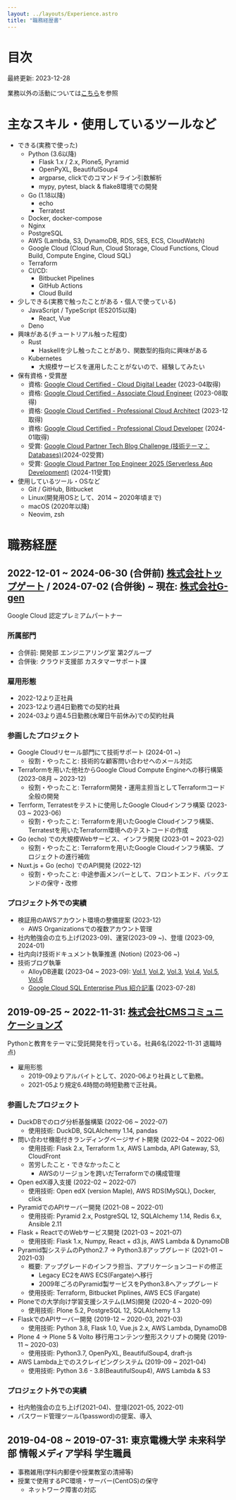 ```yaml
---
layout: ../layouts/Experience.astro
title: "職務経歴書"
---
```

# 目次

最終更新: 2023-12-28

業務以外の活動については[こちら](/achievements)を参照

# 主なスキル・使用しているツールなど

- できる(実務で使った)
    - Python (3.6以降)
        - Flask 1.x / 2.x, Plone5, Pyramid
        - OpenPyXL, BeautifulSoup4
        - argparse, clickでのコマンドライン引数解析
        - mypy, pytest, black & flake8環境での開発
    - Go (1.18以降)
        - echo
        - Terratest
    - Docker, docker-compose
    - Nginx
    - PostgreSQL
    - AWS (Lambda, S3, DynamoDB, RDS, SES, ECS, CloudWatch)
    - Google Cloud (Cloud Run, Cloud Storage, Cloud Functions, Cloud Build, Compute Engine, Cloud SQL)
    - Terraform
    - CI/CD:
        - Bitbucket Pipelines
        - GitHub Actions
        - Cloud Build
- 少しできる(実務で触ったことがある・個人で使っている)
    - JavaScript / TypeScript (ES2015以降)
        - React, Vue
    - Deno
- 興味がある(チュートリアル触った程度)
    - Rust
        - Haskellを少し触ったことがあり、関数型的指向に興味がある
    - Kubernetes
        - 大規模サービスを運用したことがないので、経験してみたい
- 保有資格・受賞歴
    - 資格: [Google Cloud Certified - Cloud Digital Leader](https://www.credential.net/003b470a-2ea4-4ca3-9520-1866f91fa41d) (2023-04取得)
    - 資格: [Google Cloud Certified - Associate Cloud Engineer](https://google.accredible.com/b3674100-cfc6-469a-8484-7f281b49e8c2) (2023-08取得)
    - 資格: [Google Cloud Certified - Professional Cloud Architect](https://google.accredible.com/63ef83e0-c975-45bc-b701-361b8e4ea214) (2023-12取得)
    - 資格: [Google Cloud Certified - Professional Cloud Developer](https://google.accredible.com/3e8749af-30b7-49ad-82c3-675547f0df6e) (2024-01取得)
    - 受賞: [Google Cloud Partner Tech Blog Challenge (技術テーマ： Databases)](https://cloud.google.com/blog/ja/topics/partners/google-cloud-partner-tech-blog-challenge-2023-winners?hl=ja#:~:text=%E3%81%A6%E3%81%BF%E3%81%9F-,%E6%8A%80%E8%A1%93%E3%83%86%E3%83%BC%E3%83%9E%EF%BC%9A%20Databases,-%5B%E6%8A%95%E7%A8%BF%E8%80%85%5D%20%E6%A0%AA%E5%BC%8F%E4%BC%9A%E7%A4%BE)(2024-02受賞)
    - 受賞: [Google Cloud Partner Top Engineer 2025 (Serverless App Development)](https://cloud.google.com/blog/ja/topics/partners/google-cloud-partner-tech-blog-challenge-2023-winners?hl=ja#:~:text=%E6%A0%AA%E5%BC%8F%E4%BC%9A%E7%A4%BE%E3%83%88%E3%83%83%E3%83%97%E3%82%B2%E3%83%BC%E3%83%88-,%E9%AB%98%E4%BA%95%20%E9%99%BD%E4%B8%80,-%E3%81%95%E3%82%93%0A%5B%E3%83%96%E3%83%AD%E3%82%B0%E3%82%BF%E3%82%A4%E3%83%88%E3%83%AB%5D) (2024-11受賞)
- 使用しているツール・OSなど
    - Git / GitHub, Bitbucket
    - Linux(開発用OSとして、2014 ~ 2020年頃まで)
    - macOS (2020年以降)
    - Neovim, zsh

# 職務経歴

## 2022-12-01 ~ 2024-06-30 (合併前) [株式会社トップゲート](https://topgate.co.jp) / 2024-07-02 (合併後) ~ 現在: [株式会社G-gen](https://g-gen.co.jp)

Google Cloud 認定プレミアムパートナー

### 所属部門

- 合併前: 開発部 エンジニアリング室 第2グループ
- 合併後: クラウド支援部 カスタマーサポート課

### 雇用形態

- 2022-12より正社員
- 2023-12より週4日勤務での契約社員
- 2024-03より週4.5日勤務(水曜日午前休み)での契約社員

### 参画したプロジェクト

- Google Cloudリセール部門にて技術サポート (2024-01 ~)
     - 役割・やったこと: 技術的な顧客問い合わせへのメール対応
- Terraformを用いた他社からGoogle Cloud Compute Engineへの移行構築 (2023-08月 ~ 2023-12)
     - 役割・やったこと: Terraform開発・運用主担当としてTerraformコード全般の開発
- Terrform, Terratestをテストに使用したGoogle Cloudインフラ構築 (2023-03 ~ 2023-06)
     - 役割・やったこと: Terraformを用いたGoogle Cloudインフラ構築、Terratestを用いたTerraform環境へのテストコードの作成
- Go (echo) での大規模Webサービス、インフラ開発 (2023-01 ~ 2023-02)
    - 役割・やったこと: Terraformを用いたGoogle Cloudインフラ構築、プロジェクトの進行補佐
- Nuxt.js + Go (echo) でのAPI開発 (2022-12)
    - 役割・やったこと: 中途参画メンバーとして、フロントエンド、バックエンドの保守・改修

### プロジェクト外での実績

- 検証用のAWSアカウント環境の整備提案 (2023-12)
    - AWS Organizationsでの複数アカウント管理
- 社内勉強会の立ち上げ(2023-09)、運営(2023-09 ~)、登壇 (2023-09, 2024-01)
- 社内向け技術ドキュメント執筆推進 (Notion) (2023-06 ~)
- 技術ブログ執筆
    - AlloyDB連載 (2023-04 ~ 2023-09): [Vol.1](https://www.topgate.co.jp/blog/techblog/29096), [Vol.2](https://www.topgate.co.jp/blog/techblog/29265), [Vol.3](https://www.topgate.co.jp/blog/techblog/29608), [Vol.4](https://www.topgate.co.jp/blog/techblog/29727), [Vol.5](https://www.topgate.co.jp/blog/techblog/30340), [Vol.6](https://www.topgate.co.jp/blog/techblog/30648)
    - [Google Cloud SQL Enterprise Plus 紹介記事](https://www.topgate.co.jp/blog/techblog/30092) (2023-07-28)

## 2019-09-25 ~ 2022-11-31: [株式会社CMSコミュニケーションズ](https://cmscom.jp)

Pythonと教育をテーマに受託開発を行っている。社員6名(2022-11-31 退職時点)

- 雇用形態
    - 2019-09よりアルバイトとして、2020-06より社員として勤務。
    - 2021-05より規定6.4時間の時短勤務で正社員。

### 参画したプロジェクト

- DuckDBでのログ分析基盤構築 (2022-06 ~ 2022-07)
    - 使用技術: DuckDB, SQLAlchemy 1.14, pandas
- 問い合わせ機能付きランディングページサイト開発 (2022-04 ~ 2022-06)
    - 使用技術: Flask 2.x, Terraform 1.x, AWS Lambda, API Gateway, S3, CloudFront
    - 苦労したこと・できなかったこと
        - AWSのリージョンを跨いだTerraformでの構成管理
- Open edX導入支援 (2022-02 ~ 2022-07)
    - 使用技術: Open edX (version Maple), AWS RDS(MySQL), Docker, click
- PyramidでのAPIサーバー開発 (2021-08 ~ 2022-01)
    - 使用技術: Pyramid 2.x, PostgreSQL 12, SQLAlchemy 1.14, Redis 6.x, Ansible 2.11
- Flask + ReactでのWebサービス開発 (2021-03 ~ 2021-07)
    - 使用技術: Flask 1.x, Numpy, React + d3.js, AWS Lambda & DynamoDB
- Pyramid製システムのPython2.7 -> Python3.8アップグレード (2021-01 ~ 2021-03)
    - 概要: アップグレードのインフラ担当、アプリケーションコードの修正
        - Legacy EC2をAWS ECS(Fargate)へ移行
        - 2009年ごろのPyramid製サービスをPython3.8へアップグレード
    - 使用技術: Terraform, Bitbucket Piplines, AWS ECS (Fargate)
- Ploneでの大学向け学習支援システム(LMS)開発 (2020-4 ~ 2020-09)
    - 使用技術: Plone 5.2, PostgreSQL 12, SQLAlchemy 1.3
- FlaskでのAPIサーバー開発 (2019-12 ~ 2020-03, 2021-03)
    - 使用技術: Python 3.8, Flask 1.0, Vue.js 2.x, AWS Lambda, DynamoDB
- Plone 4 -> Plone 5 & Volto 移行用コンテンツ整形スクリプトの開発 (2019-11 ~ 2020-03)
    - 使用技術: Python3.7, OpenPyXL, BeautifulSoup4, draft-js
- AWS Lambda上でのスクレイピングシステム (2019-09 ~ 2021-04)
    - 使用技術: Python 3.6 - 3.8(BeautifulSoup4), AWS Lambda & S3

### プロジェクト外での実績

- 社内勉強会の立ち上げ(2021-04)、登壇(2021-05, 2022-01)
- パスワード管理ツール(1password)の提案、導入

## 2019-04-08 ~ 2019-07-31: 東京電機大学 未来科学部 情報メディア学科 学生職員

- 事務雑用(学科内郵便や授業教室の清掃等)
- 授業で使用するPC環境・サーバー(CentOS)の保守
    - ネットワーク障害の対応
